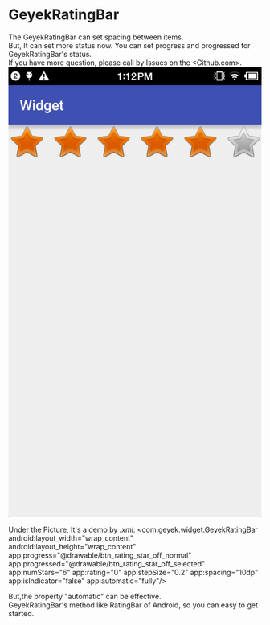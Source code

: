 # GeyekRatingBar

The GeyekRatingBar can set spacing between items.</br>
But, It can set more status now.
You can set progress and progressed for GeyekRatingBar's status.</br>
If you have more question, please call by Issues on the <Github.com>.
![Demo](Image/demo1.gif)

Under the Picture, It's a demo by *.xml*:
	<com.geyek.widget.GeyekRatingBar
	    android:layout_width="wrap_content"
	    android:layout_height="wrap_content"
        app:progress="@drawable/btn_rating_star_off_normal"
        app:progressed="@drawable/btn_rating_star_off_selected"
        app:numStars="6"
        app:rating="0"
        app:stepSize="0.2"
        app:spacing="10dp"
        app:isIndicator="false"
        app:automatic="fully"/>

But,the property "automatic" can be effective.</br>
GeyekRatingBar's method like RatingBar of Android, so you can easy to get started.
